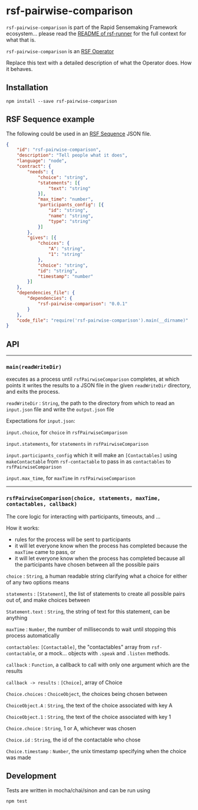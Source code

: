 # rsf-pairwise-comparison

`rsf-pairwise-comparison` is part of the Rapid Sensemaking Framework ecosystem... please read
the [README of rsf-runner](https://github.com/rapid-sensemaking-framework/rsf-runner/blob/master/README.md) for the full context for what that is.

`rsf-pairwise-comparison` is an [RSF Operator](https://github.com/rapid-sensemaking-framework/rsf-runner#rsf-operators)

Replace this text with a detailed description of what the Operator does. How it behaves.

## Installation

`npm install --save rsf-pairwise-comparison`

## RSF Sequence example

The following could be used in an [RSF Sequence](https://github.com/rapid-sensemaking-framework/rsf-runner#rsf-sequences) JSON file.

```json
{
    "id": "rsf-pairwise-comparison",
    "description": "Tell people what it does",
    "language": "node",
    "contract": {
        "needs": {
            "choice": "string",
            "statements": [{
                "text": "string"
            }],
            "max_time": "number",
            "participants_config": [{
                "id": "string",
                "name": "string",
                "type": "string"
            }]
        },
        "gives": [{
            "choices": {
                "A": "string",
                "1": "string"
            },
            "choice": "string",
            "id": "string",
            "timestamp": "number"
        }]
    },
    "dependencies_file": {
        "dependencies": {
            "rsf-pairwise-comparison": "0.0.1"
        }
    },
    "code_file": "require('rsf-pairwise-comparison').main(__dirname)"
}
```

## API

___

### `main(readWriteDir)`

executes as a process until `rsfPairwiseComparison` completes, at which points it writes the results to a JSON file in the given `readWriteDir` directory, and exits the process.

`readWriteDir` : `String`, the path to the directory from which to read an `input.json` file and write the `output.json` file

Expectations for `input.json`:

`input.choice`, for `choice` in `rsfPairwiseComparison`

`input.statements`, for `statements` in `rsfPairwiseComparison`

`input.participants_config` which it will make an `[Contactables]` using `makeContactable` from `rsf-contactable`  to pass in as `contactables` to `rsfPairwiseComparison`

`input.max_time`, for `maxTime` in `rsfPairwiseComparison`

___

### `rsfPairwiseComparison(choice, statements, maxTime, contactables, callback)`

The core logic for interacting with participants, timeouts, and ...

How it works:

- rules for the process will be sent to participants
- it will let everyone know when the process has completed because the `maxTime` came to pass, or
- it will let everyone know when the process has completed because all the participants have chosen between all the possible pairs

`choice` : `String`, a human readable string clarifying what a choice for either of any two options means

`statements` : `[Statement]`, the list of statements to create all possible pairs out of, and make choices between

`Statement.text` : `String`, the string of text for this statement, can be anything

`maxTime` : `Number`, the number of milliseconds to wait until stopping this process automatically

`contactables`: `[Contactable]`, the "contactables" array from `rsf-contactable`, or a mock... objects with `.speak` and `.listen` methods.

`callback` : `Function`, a callback to call with only one argument which are the results

`callback -> results` : `[Choice]`, array of Choice

`Choice.choices` : `ChoiceObject`, the choices being chosen between

`ChoiceObject.A` : `String`, the text of the choice associated with key A

`ChoiceObject.1` : `String`, the text of the choice associated with key 1

`Choice.choice` : `String`, 1 or A, whichever was chosen

`Choice.id` : `String`, the id of the contactable who chose

`Choice.timestamp` : `Number`, the unix timestamp specifying when the choice was made


## Development

Tests are written in mocha/chai/sinon and can be run using

```
npm test
```



